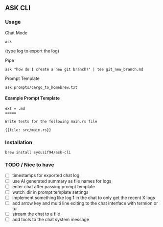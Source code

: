 ## ASK CLI

### Usage

Chat Mode

`ask`

(type log to export the log)

Pipe

`ask "how do I create a new git branch?" | tee git_new_branch.md`

Prompt Template

`ask prompts/cargo_to_homebrew.txt`

#### Example Prompt Template

```
ext = .md
=====

Write tests for the following main.rs file

{{file: src/main.rs}}
```

### Installation

`brew install syousif94/ask-cli`

### TODO / Nice to have

- [ ] timestamps for exported chat log
- [ ] use AI generated summary as file names for logs
- [ ] enter chat after passing prompt template
- [ ] watch_dir in prompt template settings
- [ ] implement something like log 1 in the chat to only get the recent X logs
- [ ] add arrow key and multi line editing to the chat interface with termion or tui
- [ ] stream the chat to a file
- [ ] add tools to the chat system message
